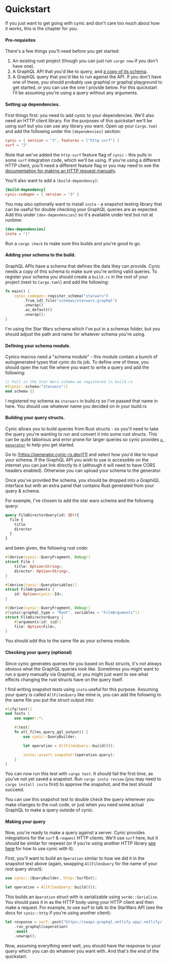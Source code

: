 # Quickstart

If you just want to get going with cynic and don't care too much about how it
works, this is the chapter for you.

#### Pre-requisites

There's a few things you'll need before you get started:

1. An existing rust project (though you can just run `cargo new` if you don't
   have one).
2. A GraphQL API that you'd like to query, and
   [a copy of its schema](https://github.com/prisma-labs/get-graphql-schema).
3. A GraphQL query that you'd like to run against the API. If you don't have
   one of these, you should probably use graphiql or graphql playground to get
   started, or you can use the one I provide below. For this quickstart I'll be
   assuming you're using a query without any arguments.

#### Setting up dependencies.

First things first: you need to add cynic to your dependencies. We'll also need
an HTTP client library. For the purposes of this quickstart we'll be using
surf but you can use any library you want. Open up your `Cargo.toml` and
add the following under the `[dependencies]` section:

```toml
cynic = { version = "3", features = ["http-surf"] }
surf = "2"
```

Note that we've added the `http-surf` feature flag of `cynic` - this pulls in
some `surf` integration code, which we'll be using. If you're using a different
HTTP client, you'll need a different feature flag or you may need to see the
[documentation for making an HTTP request manually][2].

You'll also want to add a `[build-dependency]`:

```toml
[build-dependency]
cynic-codegen = { version = "3" }
```

You may also optionally want to install `insta` - a snapshot testing library
that can be useful for double checking your GraphQL queries are as expected.
Add this under `[dev-dependencies]` so it's available under test but not at
runtime:

```toml
[dev-dependencies]
insta = "1"
```

Run a `cargo check` to make sure this builds and you're good to go.

#### Adding your schema to the build.

GraphQL APIs have a schema that defines the data they can provide.  Cynic needs
a copy of this schema to make sure you're writing valid queries.  To register
your schema you should create a `build.rs` in the root of your project (next to
`Cargo.toml`) and add the following:

```rust
fn main() {
    cynic_codegen::register_schema("starwars")
        .from_sdl_file("schemas/starwars.graphql")
        .unwrap()
        .as_default()
        .unwrap();
}
```

I'm using the Star Wars schema which I've put in a schemas folder, but you
should adjust the path and name for whatever schema you're using.

#### Defining your schema module.

Cynics macros need a "schema module" - this module contain a bunch of
autogenerated types that cynic do its job.  To define one of these, you should
open the rust file where you want to write a query and add the following:

```rust
// Pull in the Star Wars schema we registered in build.rs
#[cynic::schema("starwars")]
mod schema {}
```

I registered my schema as `starwars` in build.rs so I've passed that name in
here.  You should use whatever name you decided on in your build.rs

#### Building your query structs.

Cynic allows you to build queries from Rust structs - so you'll need to take
the query you're wanting to run and convert it into some rust structs. This can
be quite laborious and error prone for larger queries so cynic provides [`a
generator`][1] to help you get started.

Go to [https://generator.cynic-rs.dev][1] and select how you'd like to input
your schema. If the GraphQL API you wish to use is accessible on the internet
you can just link directly to it (although it will need to have CORS headers
enabled). Otherwise you can upload your schema to the generator.

Once you've provided the schema, you should be dropped into a GraphiQL
interface but with an extra panel that contains Rust generated from your query
& schema.

For example, I've chosen to add the star wars schema and the following query:

```graphql
query FilmDirectorQuery(id: ID!){
  film {
    title
    director
  }
}
```

and been given, the following rust code:

```rust
#[derive(cynic::QueryFragment, Debug)]
struct Film {
    title: Option<String>,
    director: Option<String>,
}

#[derive(cynic::QueryVariables)]
struct FilmArguments {
    id: Option<cynic::Id>,
}

#[derive(cynic::QueryFragment, Debug)]
#[cynic(graphql_type = "Root", variables = "FilmArguments")]
struct FilmDirectorQuery {
    #[arguments(id: $id)]
    film: Option<Film>,
}
```

You should add this to the same file as your schema module.

#### Checking your query (optional)

Since cynic generates queries for you based on Rust structs, it's not always
obvious what the GraphQL queries look like. Sometimes you might want to run a
query manually via Graphiql, or you might just want to see what effects
changing the rust structs have on the query itself.

I find writing snapshot tests using `insta` useful for this purpose. Assuming
your query is called `AllFilmsQuery` like mine is, you can add the following to
the same file you put the struct output into:

```rust
#[cfg(test)]
mod tests {
    use super::*;

    #[test]
    fn all_films_query_gql_output() {
        use cynic::QueryBuilder;

        let operation = AllFilmsQuery::build(());

        insta::assert_snapshot!(operation.query);
    }
}
```

You can now run this test with `cargo test`. It should fail the first time, as
you've not yet saved a snapshot. Run `cargo insta review` (you may need to
`cargo install insta` first) to approve the snapshot, and the test should succeed.

You can use this snapshot test to double check the query whenever you make
changes to the rust code, or just when you need some actual GraphQL to make a
query outside of cynic.

#### Making your query

Now, you're ready to make a query against a server. Cynic provides integrations
for the `surf` & `reqwest` HTTP clients. We'll use `surf` here, but it should
be similar for reqwest (or if you're using another HTTP library [see here][2]
for how to use cynic with it).

First, you'll want to build an `Operation` similar to how we did it in the
snapshot test above (again, swapping `AllFilmsQuery` for the name of your root
query struct):

```rust
use cynic::{QueryBuilder, http::SurfExt};

let operation = AllFilmsQuery::build(());
```

This builds an `Operation` struct with is serializable using
`serde::Serialize`. You should pass it in as the HTTP body using your HTTP
client and then make a request. For example, to use surf to talk to the
StarWars API (see the docs for `cynic::http` if you're using another client):

```rust
let response = surf::post("https://swapi-graphql.netlify.app/.netlify/functions/index")
    .run_graphql(&operation)
    .await
    .unwrap();
```

Now, assuming everything went well, you should have the response to your query
which you can do whatever you want with. And that's the end of the quickstart.

[1]: https://generator.cynic-rs.dev
[2]: ./manual-http-requests.md
